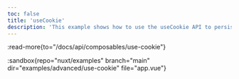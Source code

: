 ```yaml
---
toc: false
title: 'useCookie'
description: 'This example shows how to use the useCookie API to persist small amounts of data that both client and server can use.'
---
```


:read-more{to="/docs/api/composables/use-cookie"}

:sandbox{repo="nuxt/examples" branch="main" dir="examples/advanced/use-cookie" file="app.vue"}
